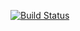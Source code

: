 [![Build Status](https://travis-ci.org/triple0zero/dreamapp-cd.svg?branch=master)](https://travis-ci.org/triple0zero/dreamapp-cd)

